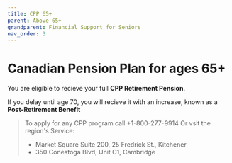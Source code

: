 ```yaml
---
title: CPP 65+
parent: Above 65+
grandparent: Financial Support for Seniors
nav_order: 3
---
```


# Canadian Pension Plan for ages 65+

You are eligible to recieve your full **CPP Retirement Pension**.

If you delay until age 70, you will recieve it with an increase, known as a **Post-Retirement Benefit**

>To apply for any CPP program call +1-800-277-9914 
>Or vsit the region's Service:
>   * Market Square Suite 200, 25 Fredrick St., Kitchener
>   * 350 Conestoga Blvd, Unit C1, Cambridge
